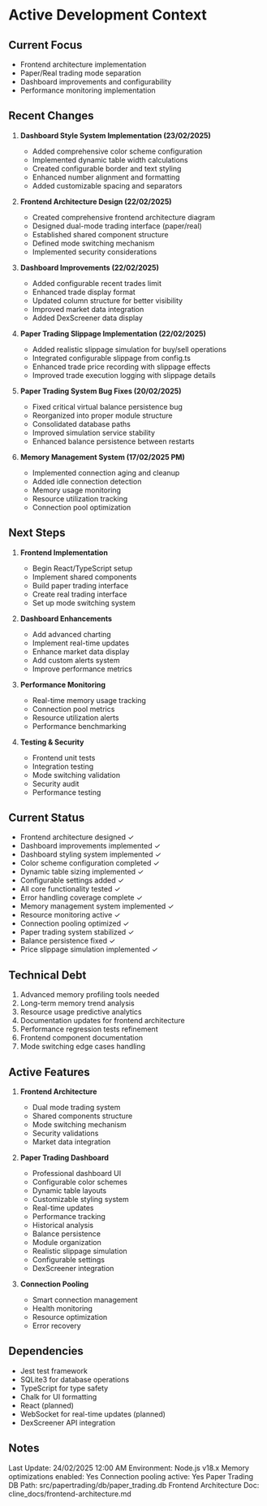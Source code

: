 # Active Development Context

## Current Focus
- Frontend architecture implementation
- Paper/Real trading mode separation
- Dashboard improvements and configurability
- Performance monitoring implementation

## Recent Changes
1. **Dashboard Style System Implementation (23/02/2025)**
   - Added comprehensive color scheme configuration
   - Implemented dynamic table width calculations
   - Created configurable border and text styling
   - Enhanced number alignment and formatting
   - Added customizable spacing and separators

2. **Frontend Architecture Design (22/02/2025)**
   - Created comprehensive frontend architecture diagram
   - Designed dual-mode trading interface (paper/real)
   - Established shared component structure
   - Defined mode switching mechanism
   - Implemented security considerations

2. **Dashboard Improvements (22/02/2025)**
   - Added configurable recent trades limit
   - Enhanced trade display format
   - Updated column structure for better visibility
   - Improved market data integration
   - Added DexScreener data display

3. **Paper Trading Slippage Implementation (22/02/2025)**
   - Added realistic slippage simulation for buy/sell operations
   - Integrated configurable slippage from config.ts
   - Enhanced trade price recording with slippage effects
   - Improved trade execution logging with slippage details

4. **Paper Trading System Bug Fixes (20/02/2025)**
   - Fixed critical virtual balance persistence bug
   - Reorganized into proper module structure
   - Consolidated database paths
   - Improved simulation service stability
   - Enhanced balance persistence between restarts

5. **Memory Management System (17/02/2025 PM)**
   - Implemented connection aging and cleanup
   - Added idle connection detection
   - Memory usage monitoring
   - Resource utilization tracking
   - Connection pool optimization

## Next Steps
1. **Frontend Implementation**
   - Begin React/TypeScript setup
   - Implement shared components
   - Build paper trading interface
   - Create real trading interface
   - Set up mode switching system

2. **Dashboard Enhancements**
   - Add advanced charting
   - Implement real-time updates
   - Enhance market data display
   - Add custom alerts system
   - Improve performance metrics

3. **Performance Monitoring**
   - Real-time memory usage tracking
   - Connection pool metrics
   - Resource utilization alerts
   - Performance benchmarking

4. **Testing & Security**
   - Frontend unit tests
   - Integration testing
   - Mode switching validation
   - Security audit
   - Performance testing

## Current Status
- Frontend architecture designed ✓
- Dashboard improvements implemented ✓
- Dashboard styling system implemented ✓
- Color scheme configuration completed ✓
- Dynamic table sizing implemented ✓
- Configurable settings added ✓
- All core functionality tested ✓
- Error handling coverage complete ✓
- Memory management system implemented ✓
- Resource monitoring active ✓
- Connection pooling optimized ✓
- Paper trading system stabilized ✓
- Balance persistence fixed ✓
- Price slippage simulation implemented ✓

## Technical Debt
1. Advanced memory profiling tools needed
2. Long-term memory trend analysis
3. Resource usage predictive analytics
4. Documentation updates for frontend architecture
5. Performance regression tests refinement
6. Frontend component documentation
7. Mode switching edge cases handling

## Active Features
1. **Frontend Architecture**
   - Dual mode trading system
   - Shared components structure
   - Mode switching mechanism
   - Security validations
   - Market data integration

2. **Paper Trading Dashboard**
    - Professional dashboard UI
    - Configurable color schemes
    - Dynamic table layouts
    - Customizable styling system
    - Real-time updates
    - Performance tracking
    - Historical analysis
    - Balance persistence
    - Module organization
    - Realistic slippage simulation
    - Configurable settings
    - DexScreener integration

3. **Connection Pooling**
   - Smart connection management
   - Health monitoring
   - Resource optimization
   - Error recovery

## Dependencies
- Jest test framework
- SQLite3 for database operations
- TypeScript for type safety
- Chalk for UI formatting
- React (planned)
- WebSocket for real-time updates (planned)
- DexScreener API integration

## Notes
Last Update: 24/02/2025 12:00 AM
Environment: Node.js v18.x
Memory optimizations enabled: Yes
Connection pooling active: Yes
Paper Trading DB Path: src/papertrading/db/paper_trading.db
Frontend Architecture Doc: cline_docs/frontend-architecture.md